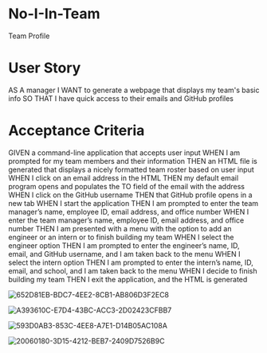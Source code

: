# No-I-In-Team
Team Profile

# User Story 

AS A manager
I WANT to generate a webpage that displays my team's basic info
SO THAT I have quick access to their emails and GitHub profiles

# Acceptance Criteria

GIVEN a command-line application that accepts user input
WHEN I am prompted for my team members and their information
THEN an HTML file is generated that displays a nicely formatted team roster based on user input
WHEN I click on an email address in the HTML
THEN my default email program opens and populates the TO field of the email with the address
WHEN I click on the GitHub username
THEN that GitHub profile opens in a new tab
WHEN I start the application
THEN I am prompted to enter the team manager’s name, employee ID, email address, and office number
WHEN I enter the team manager’s name, employee ID, email address, and office number
THEN I am presented with a menu with the option to add an engineer or an intern or to finish building my team
WHEN I select the engineer option
THEN I am prompted to enter the engineer’s name, ID, email, and GitHub username, and I am taken back to the menu
WHEN I select the intern option
THEN I am prompted to enter the intern’s name, ID, email, and school, and I am taken back to the menu
WHEN I decide to finish building my team
THEN I exit the application, and the HTML is generated


![652D81EB-BDC7-4EE2-8CB1-AB806D3F2EC8](https://user-images.githubusercontent.com/39431924/222064635-2c185217-5810-4047-ba0e-6d92144b7b96.jpeg)

![A393610C-E7D4-43BC-ACC3-2D02423CFBB7](https://user-images.githubusercontent.com/39431924/222064676-773b9bcd-6cdf-4b4b-8727-70d2741bc160.jpeg)



![593D0AB3-853C-4EE8-A7E1-D14B05AC108A](https://user-images.githubusercontent.com/39431924/222064721-e9a1b90c-38df-4d52-8eb2-76a7368eabe4.jpeg)

![20060180-3D15-4212-BEB7-2409D7526B9C](https://user-images.githubusercontent.com/39431924/222064783-d8d9216e-2046-44f8-8076-f7f5f6600098.jpeg)

